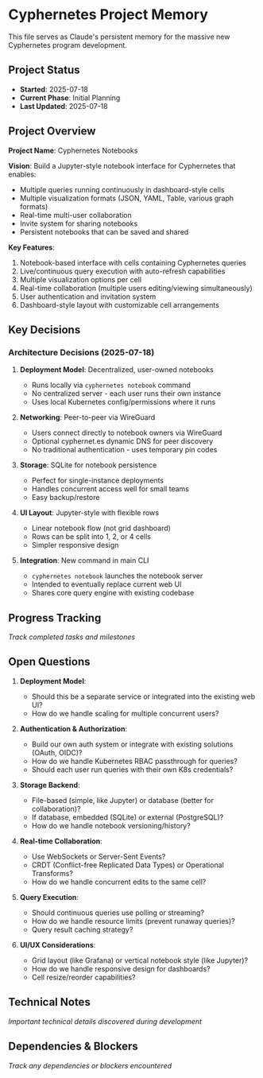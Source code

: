 # Cyphernetes Project Memory

This file serves as Claude's persistent memory for the massive new Cyphernetes program development.

## Project Status
- **Started**: 2025-07-18
- **Current Phase**: Initial Planning
- **Last Updated**: 2025-07-18

## Project Overview
**Project Name**: Cyphernetes Notebooks

**Vision**: Build a Jupyter-style notebook interface for Cyphernetes that enables:
- Multiple queries running continuously in dashboard-style cells
- Multiple visualization formats (JSON, YAML, Table, various graph formats)
- Real-time multi-user collaboration
- Invite system for sharing notebooks
- Persistent notebooks that can be saved and shared

**Key Features**:
1. Notebook-based interface with cells containing Cyphernetes queries
2. Live/continuous query execution with auto-refresh capabilities
3. Multiple visualization options per cell
4. Real-time collaboration (multiple users editing/viewing simultaneously)
5. User authentication and invitation system
6. Dashboard-style layout with customizable cell arrangements

## Key Decisions

### Architecture Decisions (2025-07-18)

1. **Deployment Model**: Decentralized, user-owned notebooks
   - Runs locally via `cyphernetes notebook` command
   - No centralized server - each user runs their own instance
   - Uses local Kubernetes config/permissions where it runs

2. **Networking**: Peer-to-peer via WireGuard
   - Users connect directly to notebook owners via WireGuard
   - Optional cyphernet.es dynamic DNS for peer discovery
   - No traditional authentication - uses temporary pin codes

3. **Storage**: SQLite for notebook persistence
   - Perfect for single-instance deployments
   - Handles concurrent access well for small teams
   - Easy backup/restore

4. **UI Layout**: Jupyter-style with flexible rows
   - Linear notebook flow (not grid dashboard)
   - Rows can be split into 1, 2, or 4 cells
   - Simpler responsive design

5. **Integration**: New command in main CLI
   - `cyphernetes notebook` launches the notebook server
   - Intended to eventually replace current web UI
   - Shares core query engine with existing codebase

## Progress Tracking
*Track completed tasks and milestones*

## Open Questions

1. **Deployment Model**:
   - Should this be a separate service or integrated into the existing web UI?
   - How do we handle scaling for multiple concurrent users?

2. **Authentication & Authorization**:
   - Build our own auth system or integrate with existing solutions (OAuth, OIDC)?
   - How do we handle Kubernetes RBAC passthrough for queries?
   - Should each user run queries with their own K8s credentials?

3. **Storage Backend**:
   - File-based (simple, like Jupyter) or database (better for collaboration)?
   - If database, embedded (SQLite) or external (PostgreSQL)?
   - How do we handle notebook versioning/history?

4. **Real-time Collaboration**:
   - Use WebSockets or Server-Sent Events?
   - CRDT (Conflict-free Replicated Data Types) or Operational Transforms?
   - How do we handle concurrent edits to the same cell?

5. **Query Execution**:
   - Should continuous queries use polling or streaming?
   - How do we handle resource limits (prevent runaway queries)?
   - Query result caching strategy?

6. **UI/UX Considerations**:
   - Grid layout (like Grafana) or vertical notebook style (like Jupyter)?
   - How do we handle responsive design for dashboards?
   - Cell resize/reorder capabilities?

## Technical Notes
*Important technical details discovered during development*

## Dependencies & Blockers
*Track any dependencies or blockers encountered*